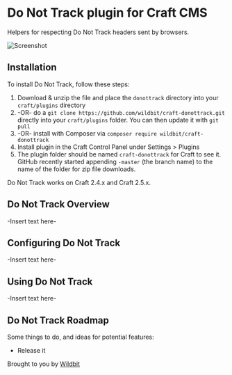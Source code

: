 # Do Not Track plugin for Craft CMS

Helpers for respecting Do Not Track headers sent by browsers.

![Screenshot](resources/screenshots/plugin_logo.png)

## Installation

To install Do Not Track, follow these steps:

1. Download & unzip the file and place the `donottrack` directory into your `craft/plugins` directory
2.  -OR- do a `git clone https://github.com/wildbit/craft-donottrack.git` directly into your `craft/plugins` folder.  You can then update it with `git pull`
3.  -OR- install with Composer via `composer require wildbit/craft-donottrack`
4. Install plugin in the Craft Control Panel under Settings > Plugins
5. The plugin folder should be named `craft-donottrack` for Craft to see it.  GitHub recently started appending `-master` (the branch name) to the name of the folder for zip file downloads.

Do Not Track works on Craft 2.4.x and Craft 2.5.x.

## Do Not Track Overview

-Insert text here-

## Configuring Do Not Track

-Insert text here-

## Using Do Not Track

-Insert text here-

## Do Not Track Roadmap

Some things to do, and ideas for potential features:

* Release it

Brought to you by [Wildbit](https://wildbit.com)
